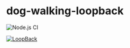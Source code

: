 # dog-walking-loopback

![Node.js CI](https://github.com/colrob24/dogwalkerloopback/workflows/Node.js%20CI/badge.svg)

[![LoopBack](https://github.com/strongloop/loopback-next/raw/master/docs/site/imgs/branding/Powered-by-LoopBack-Badge-(blue)-@2x.png)](http://loopback.io/)
